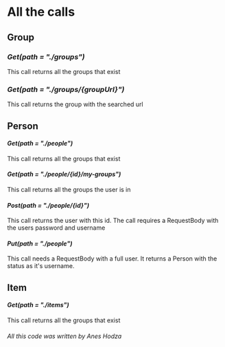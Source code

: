 # All the calls
## **Group**
### _Get(path = "./groups")_
This call returns all the groups that exist
### _Get(path = "./groups/{groupUrl}")_
This call returns the group with the searched url

## **Person**
#### _Get(path = "./people")_
This call returns all the groups that exist

#### _Get(path = "./people/{id}/my-groups")_
This call returns all the groups the user is in

#### _Post(path = "./people/{id}")_
This call returns the user with this id. The call requires a RequestBody with the users password and username

#### _Put(path = "./people")_
This call needs a RequestBody with a full user. It returns a Person with the status as it's username.

## **Item**
#### _Get(path = "./items")_
This call returns all the groups that exist

###### All this code was written by Anes Hodza